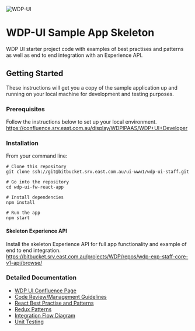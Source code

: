 ![WDP-UI](https://confluence.srv.east.com.au/download/attachments/40095124/WDP%20UI%20Heading.png?version=1&modificationDate=1494312288563&api=v2)

# WDP-UI Sample App Skeleton

WDP UI starter project code with examples of best practises and patterns as well as end to end integration with an Experience API.

## Getting Started

These instructions will get you a copy of the sample application up and running on your local machine for development and testing purposes.

### Prerequisites

Follow the instructions below to set up your local environment.
https://confluence.srv.east.com.au/display/WDPIPAAS/WDP+UI+Developer

### Installation

From your command line:

```
# Clone this repository
git clone ssh://git@bitbucket.srv.east.com.au/ui-www1/wdp-ui-staff.git

# Go into the repository
cd wdp-ui-fw-react-app

# Install dependencies
npm install

# Run the app
npm start
```

#### Skeleton Experience API

Install the skeleton Experience API for full app functionality and example of end to end integration.
https://bitbucket.srv.east.com.au/projects/WDP/repos/wdp-exp-staff-core-v1-api/browse/

### Detailed Documentation

- [WDP UI Confluence Page](https://confluence.srv.east.com.au/display/WDPIPAAS/UI)
- [Code Review/Management Guidelines](https://confluence.srv.east.com.au/pages/viewpage.action?pageId=104597766)
- [React Best Practise and Patterns](https://confluence.srv.east.com.au/pages/viewpage.action?pageId=81637617)
- [Redux Patterns](https://confluence.srv.east.com.au/display/WDPIPAAS/Redux+Patterns)
- [Integration Flow Diagram](https://confluence.srv.east.com.au/pages/viewpage.action?pageId=137249372)
- [Unit Testing](https://confluence.srv.east.com.au/display/WDPIPAAS/4.3+Unit+Tests)
